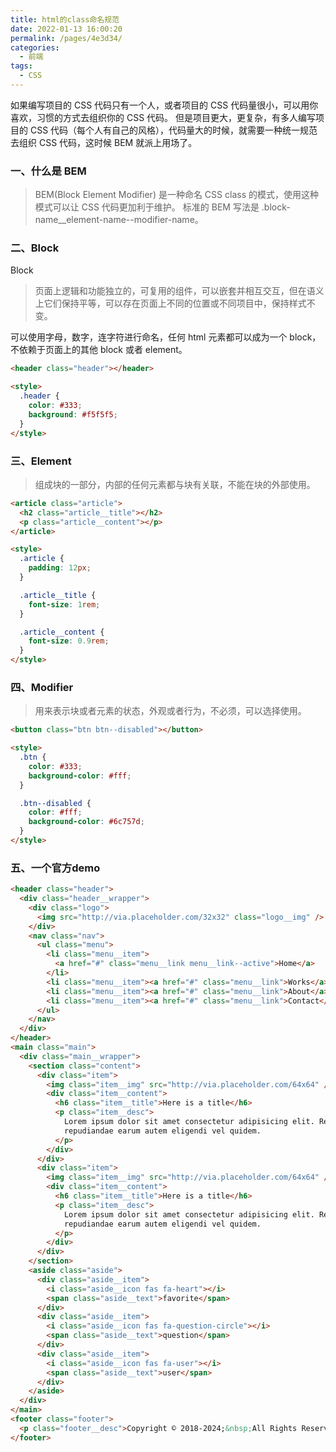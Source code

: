 ```yaml
---
title: html的class命名规范
date: 2022-01-13 16:00:20
permalink: /pages/4e3d34/
categories:
  - 前端
tags:
  - CSS
---
```



如果编写项目的 CSS 代码只有一个人，或者项目的 CSS 代码量很小，可以用你喜欢，习惯的方式去组织你的 CSS 代码。
但是项目更大，更复杂，有多人编写项目的 CSS 代码（每个人有自己的风格），代码量大的时候，就需要一种统一规范去组织 CSS 代码，这时候 BEM 就派上用场了。

### 一、什么是 BEM

> BEM(Block Element Modifier) 是一种命名 CSS class 的模式，使用这种模式可以让 CSS 代码更加利于维护。
> 标准的 BEM 写法是 .block-name\_\_element-name--modifier-name。

### 二、Block

Block

> 页面上逻辑和功能独立的，可复用的组件，可以嵌套并相互交互，但在语义上它们保持平等，可以存在页面上不同的位置或不同项目中，保持样式不变。

可以使用字母，数字，连字符进行命名，任何 html 元素都可以成为一个 block，不依赖于页面上的其他 block 或者 element。

```html
<header class="header"></header>

<style>
  .header {
    color: #333;
    background: #f5f5f5;
  }
</style>
```

### 三、Element

> 组成块的一部分，内部的任何元素都与块有关联，不能在块的外部使用。

```html
<article class="article">
  <h2 class="article__title"></h2>
  <p class="article__content"></p>
</article>

<style>
  .article {
    padding: 12px;
  }

  .article__title {
    font-size: 1rem;
  }

  .article__content {
    font-size: 0.9rem;
  }
</style>
```

### 四、Modifier

> 用来表示块或者元素的状态，外观或者行为，不必须，可以选择使用。

```html
<button class="btn btn--disabled"></button>

<style>
  .btn {
    color: #333;
    background-color: #fff;
  }

  .btn--disabled {
    color: #fff;
    background-color: #6c757d;
  }
</style>
```

### 五、一个官方demo

```html
<header class="header">
  <div class="header__wrapper">
    <div class="logo">
      <img src="http://via.placeholder.com/32x32" class="logo__img" />
    </div>
    <nav class="nav">
      <ul class="menu">
        <li class="menu__item">
          <a href="#" class="menu__link menu__link--active">Home</a>
        </li>
        <li class="menu__item"><a href="#" class="menu__link">Works</a></li>
        <li class="menu__item"><a href="#" class="menu__link">About</a></li>
        <li class="menu__item"><a href="#" class="menu__link">Contact</a></li>
      </ul>
    </nav>
  </div>
</header>
<main class="main">
  <div class="main__wrapper">
    <section class="content">
      <div class="item">
        <img class="item__img" src="http://via.placeholder.com/64x64" />
        <div class="item__content">
          <h6 class="item__title">Here is a title</h6>
          <p class="item__desc">
            Lorem ipsum dolor sit amet consectetur adipisicing elit. Rem quasi,
            repudiandae earum autem eligendi vel quidem.
          </p>
        </div>
      </div>
      <div class="item">
        <img class="item__img" src="http://via.placeholder.com/64x64" />
        <div class="item__content">
          <h6 class="item__title">Here is a title</h6>
          <p class="item__desc">
            Lorem ipsum dolor sit amet consectetur adipisicing elit. Rem quasi,
            repudiandae earum autem eligendi vel quidem.
          </p>
        </div>
      </div>
    </section>
    <aside class="aside">
      <div class="aside__item">
        <i class="aside__icon fas fa-heart"></i>
        <span class="aside__text">favorite</span>
      </div>
      <div class="aside__item">
        <i class="aside__icon fas fa-question-circle"></i>
        <span class="aside__text">question</span>
      </div>
      <div class="aside__item">
        <i class="aside__icon fas fa-user"></i>
        <span class="aside__text">user</span>
      </div>
    </aside>
  </div>
</main>
<footer class="footer">
  <p class="footer__desc">Copyright © 2018-2024;&nbsp;All Rights Reserved.</p>
</footer>
```
